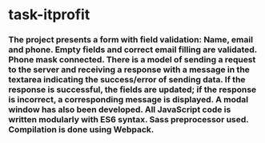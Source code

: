 # task-itprofit

### The project presents a form with field validation: Name, email and phone. Empty fields and correct email filling are validated. Phone mask connected. There is a model of sending a request to the server and receiving a response with a message in the textarea indicating the success/error of sending data. If the response is successful, the fields are updated; if the response is incorrect, a corresponding message is displayed. A modal window has also been developed. All JavaScript code is written modularly with ES6 syntax. Sass preprocessor used. Compilation is done using Webpack.
